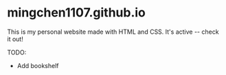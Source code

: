 # mingchen1107.github.io
This is my personal website made with HTML and CSS. It's active -- check it out!

TODO:
- Add bookshelf
